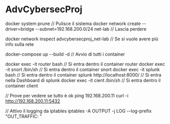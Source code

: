 # AdvCybersecProj

docker system prune // Pulisce il sistema 
docker network create --driver=bridge --subnet=192.168.200.0/24 net-lab  // Lascia perdere 

docker network inspect advcybersecproj_net-lab  // Se si vuole avere più info sulla rete

docker-compose up --build -d // Avvio di tutti i container


docker exec -it router bash // Si entra dentro il container router
docker exec -it snort /bin/sh // Si entra dentro il container snort
docker exec -it splunk bash // Si entra dentro il container splunk
http://localhost:8000/  // Si entra nella Dashboard di splunk
docker exec -it cient /bin/sh // Si entra dentro il container client



// Prove per vedere se tutto è ok
ping 192.168.200.11
curl -i http://192.168.200.11:5432


// Attivo il logging da iptables
iptables -A OUTPUT -j LOG --log-prefix "OUT_TRAFFIC: "
